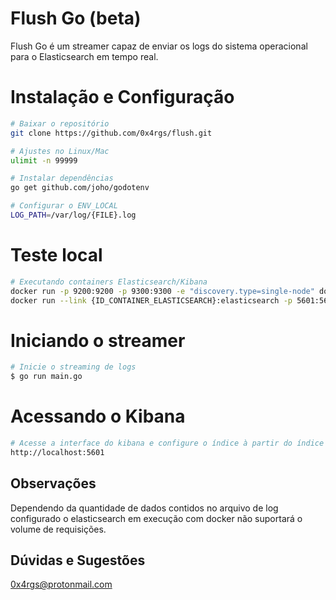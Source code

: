 # Flush Go (beta)
Flush Go é um streamer capaz de enviar os logs do sistema operacional para o Elasticsearch em tempo real.

# Instalação e Configuração

```bash
# Baixar o repositório
git clone https://github.com/0x4rgs/flush.git
```

```bash
# Ajustes no Linux/Mac
ulimit -n 99999
```

```bash
# Instalar dependências
go get github.com/joho/godotenv
```

```bash
# Configurar o ENV_LOCAL
LOG_PATH=/var/log/{FILE}.log
```

# Teste local

```bash
# Executando containers Elasticsearch/Kibana
docker run -p 9200:9200 -p 9300:9300 -e "discovery.type=single-node" docker.elastic.co/elasticsearch/elasticsearch:7.11.0
docker run --link {ID_CONTAINER_ELASTICSEARCH}:elasticsearch -p 5601:5601 docker.elastic.co/kibana/kibana:7.11.0
```

# Iniciando o streamer

```bash
# Inicie o streaming de logs
$ go run main.go
```

# Acessando o Kibana

```bash
# Acesse a interface do kibana e configure o índice à partir do índice de exemplo "golang"
http://localhost:5601
```

## Observações

Dependendo da quantidade de dados contidos no arquivo de log configurado o elasticsearch em execução com docker não suportará o volume de requisições.

## Dúvidas e Sugestões

0x4rgs@protonmail.com

